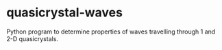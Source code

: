 # quasicrystal-waves
Python program to determine properties of waves travelling through 1 and 2-D quasicrystals.
